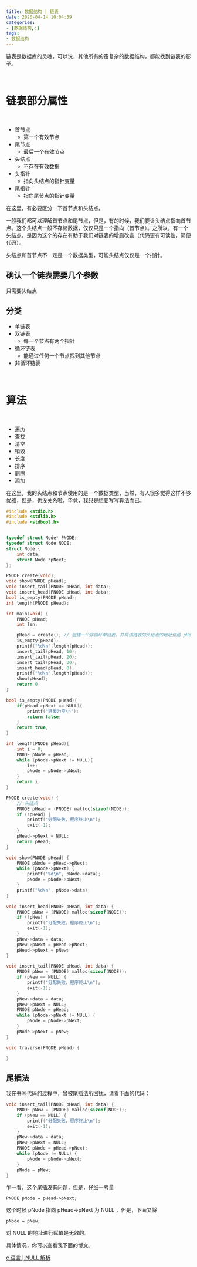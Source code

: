 ```yaml
---
title: 数据结构 | 链表
date: 2020-04-14 10:04:59
categories:
- [数据结构,c]
tags:
- 数据结构
---
```

链表是数据库的灵魂，可以说，其他所有的蛮复杂的数据结构，都能找到链表的影子。

<!-- more -->

<br/>

# 链表部分属性

<br/>

- 首节点
	- 第一个有效节点
- 尾节点
	- 最后一个有效节点
- 头结点
	- 不存在有效数据
- 头指针
	- 指向头结点的指针变量
- 尾指针
	- 指向尾节点的指针变量

在这里，有必要区分一下首节点和头结点。

一般我们都可以理解首节点和尾节点，但是，有的时候，我们要让头结点指向首节点。这个头结点一般不存储数据，仅仅只是一个指向（首节点）。之所以，有一个头结点，是因为这个的存在有助于我们对链表的增删改查（代码更有可读性，简便代码）。

头结点和首节点不一定是一个数据类型，可能头结点仅仅是一个指针。

## 确认一个链表需要几个参数

只需要头结点

## 分类

- 单链表
- 双链表
	- 每一个节点有两个指针
- 循环链表
	- 能通过任何一个节点找到其他节点
- 非循环链表

<br/>

# 算法

<br/>

- 遍历
- 查找
- 清空
- 销毁
- 长度
- 排序
- 删除
- 添加

在这里，我的头结点和节点使用的是一个数据类型，当然，有人很多觉得这样不够优雅，但是，也没关系啦，毕竟，我只是想要写写算法而已。

```c
#include <stdio.h>
#include <stdlib.h>
#include <stdbool.h>


typedef struct Node* PNODE;
typedef struct Node NODE;
struct Node {
    int data;
    struct Node *pNext;
};

PNODE create(void);
void show(PNODE pHead);
void insert_tail(PNODE pHead, int data);
void insert_head(PNODE pHead, int data);
bool is_empty(PNODE pHead);
int length(PNODE pHead);

int main(void) {
    PNODE pHead;
    int len;

    pHead = create(); // 创建一个非循环单链表，并将该链表的头结点的地址付给 pHead
    is_empty(pHead);
    printf("%d\n",length(pHead));
    insert_tail(pHead, 10);
    insert_tail(pHead, 20);
    insert_tail(pHead, 30);
    insert_head(pHead, 0);
    printf("%d\n",length(pHead));
    show(pHead);
    return 0;
}

bool is_empty(PNODE pHead){
    if(pHead->pNext == NULL){
        printf("链表为空\n");
        return false;
    }
    return true;
}

int length(PNODE pHead){
    int i = 0;
    PNODE pNode = pHead;
    while (pNode->pNext != NULL){
        i++;
        pNode = pNode->pNext;
    }
    return i;
}

PNODE create(void) {
    // 头结点
    PNODE pHead = (PNODE) malloc(sizeof(NODE));
    if (!pHead) {
        printf("分配失败，程序终止\n");
        exit(-1);
    }
    pHead->pNext = NULL;
    return pHead;
}

void show(PNODE pHead) {
    PNODE pNode = pHead->pNext;
    while (pNode->pNext) {
        printf("%d\n", pNode->data);
        pNode = pNode->pNext;
    }
    printf("%d\n", pNode->data);
}

void insert_head(PNODE pHead, int data) {
    PNODE pNew = (PNODE) malloc(sizeof(NODE));
    if (!pNew) {
        printf("分配失败，程序终止\n");
        exit(-1);
    }
    pNew->data = data;
    pNew->pNext = pHead->pNext;
    pHead->pNext = pNew;
}

void insert_tail(PNODE pHead, int data) {
    PNODE pNew = (PNODE) malloc(sizeof(NODE));
    if (pNew == NULL) {
        printf("分配失败，程序终止\n");
        exit(-1);
    }
    pNew->data = data;
    pNew->pNext = NULL;
    PNODE pNode = pHead;
    while (pNode->pNext != NULL) {
        pNode = pNode->pNext;
    }
    pNode->pNext = pNew;
}

void traverse(PNODE pHead) {

}
```

## 尾插法

我在书写代码的过程中，曾被尾插法所困扰，请看下面的代码：

```c
void insert_tail(PNODE pHead, int data) {
    PNODE pNew = (PNODE) malloc(sizeof(NODE));
    if (pNew == NULL) {
        printf("分配失败，程序终止\n");
        exit(-1);
    }
    pNew->data = data;
    pNew->pNext = NULL;
    PNODE pNode = pHead->pNext;
    while (pNode != NULL) {
        pNode = pNode->pNext;
    }
    pNode = pNew;
}
```

乍一看，这个尾插没有问题，但是，仔细一考量

	PNODE pNode = pHead->pNext;

这个时候 pNode 指向 pHead->pNext 为 NULL ，但是，下面又将

	pNode = pNew;

对 NULL 的地址进行赋值是无效的。

具体情况，你可以查看我下面的博文。

[c 语言 | NULL 解析](https://benpaodewoniu.github.io/2020/04/14/c4/)


